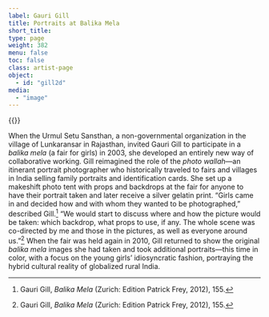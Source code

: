 ```yaml
---
label: Gauri Gill
title: Portraits at Balika Mela
short_title:
type: page
weight: 382
menu: false
toc: false
class: artist-page
object:
  - id: "gill2d"
media:
  - "image"
---
```

{{<q-figure id="gill2d">}}

When the Urmul Setu Sansthan, a non-governmental organization in the village of Lunkaransar in Rajasthan, invited Gauri Gill to participate in a *balika mela* (a fair for girls) in 2003, she developed an entirely new way of collaborative working. Gill reimagined the role of the *photo wallah*—an itinerant portrait photographer who historically traveled to fairs and villages in India selling family portraits and identification cards. She set up a makeshift photo tent with props and backdrops at the fair for anyone to have their portrait taken and later receive a silver gelatin print. “Girls came in and decided how and with whom they wanted to be photographed,” described Gill.[^1] “We would start to discuss where and how the picture would be taken: which backdrop, what props to use, if any. The whole scene was co-directed by me and those in the pictures, as well as everyone around us.”[^2] When the fair was held again in 2010, Gill returned to show the original *balika mela* images she had taken and took additional portraits—this time in color, with a focus on the young girls’ idiosyncratic fashion, portraying the hybrid cultural reality of globalized rural India.

[^1]: Gauri Gill, *Balika Mela* (Zurich: Edition Patrick Frey, 2012), 155.

[^2]: Gauri Gill, *Balika Mela* (Zurich: Edition Patrick Frey, 2012), 155.

